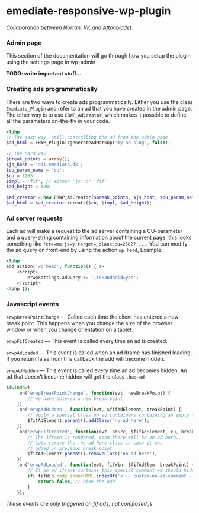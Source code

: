 emediate-responsive-wp-plugin
=============================

*Collaboration between Norran, VK and Aftonbladet.*

### Admin page

This section of the documentation will go through how you setup the plugin using the settings page in wp-admin

**TODO: write important stuff...**



### Creating ads programmatically

There are two ways to create ads programmatically. Either you use the class `Emediate_Plugin` and refer to an ad that
you have created in the admin page. The other way is to use `ERWP_AdCreator`, which makes it possible to define all
the parameters on-the-fly in your code.

```php
<?php
// The easy way, still controlling the ad from the admin page
$ad_html = ERWP_Plugin::generateAdMarkup('my-ad-slug', false);

// The hard way
$break_points = array();
$js_host = 'ad1.emediate.dk';
$cu_param_name = 'cu';
$cu = 1283;
$impl = 'fif'; // either 'js' or 'fif'
$ad_height = 320;

$ad_creator = new ERWP_AdCreator($break_points, $js_host, $cu_param_name);
$ad_html = $ad_creator->create($cu, $impl, $ad_height);

```


### Ad server requests

Each ad will make a request to the ad server containing a CU-parameter and a query-string containing information
about the current page, this looks something like `?cre=mu;js=y;target=_blank;cu=25027;...`. You can modify the
ad query on front-end by using the action `wp_head`, Example:

```php
<?php
add_action('wp_head', function() { ?>
    <script>
        erwpSettings.adQuery += ';isHandheld=yes';
    </script>
<?php });
```

### Javascript events

`erwpBreakPointChange` — Called each time the client has entered a new break point. This happens when you change
the size of the browser window or when you change orientation on a tablet.

`erwpFifCreated` — This event is called every time an ad is created.

`erwpAdLoaded` — This event is called when an ad iframe has finished loading. If you return false from this callback the add will become hidden.

`erwpAdHidden` — This event is called every time an ad becomes hidden. An ad that doesn't become hidden will get the class `.has-ad`


```js
$(window)
    .on('erwpBreakPointChange', function(evt, newBreakPoint) {
        // We have entered a new break point
    })
    .on('erwpAdHidden', function(evt, $fifAdElement, breakPoint) {
        // apply a special class on ad containers containing an empty ad
        $fifAdElement.parent().addClass('no-ad-here');
    })
    .on('erwpFifCreated', function(evt, adSrc, $fifAdElement, cu, breakPoint) {
        // The iframe is rendered, soon there will be an ad here...
        // Lets remove the .no-ad-here class in case it was
        // added on previous break point
        $fifAdElement.parent().removeClass('no-ad-here');
    })
    .on('erwpAdLoaded', function(evt, fifWin, $fifAdElem, breakPoint) {
        // If an ad iframe contains this special comment we should hide the ad
        if( fifWin.body.innerHTML.indexOf('<!-- custom-no-ad-comment -->') > -1 ) {
            return false; // Hide the add
        }
    });
```

*These events are only triggered on fif ads, not composed js*
